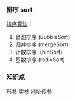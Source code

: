 ### 排序 sort

[排序算法](https://www.runoob.com/w3cnote/sort-algorithm-summary.html)：
1. 冒泡排序 (BubbleSort)
2. 归并排序 (mergeSort)
3. 计数排序（binSort）
4. 基数排序 (radixSort)

### 知识点
形参
实参
地址传参
